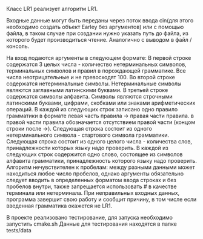 Класс LR1 реализует алгоритм LR1.

Входные данные могут быть переданы через поток ввода cin(для этого необходимо создать объект Earley без аргументов)
или с помощью файла, в таком случае при создании нужно указать путь до файла, из которого будет производиться чтение.
Аналогично с выводом в файл / консоль.

На вход подаются аргументы в следующем формате:
В первой строке содержатся 3 целых числа - количество нетерминальных символов, терминальных символов и правил в порождающей грамматике. Все числа неотрицательные и не превосходят 100.
Во второй строке содержатся нетерминальные символы. Нетерминальные символы являются заглавными латинскими буквами.
В третьей строке содержатся символы алфавита. Символы являются строчными латинскими буквами, цифрами, скобками или знаками арифметических операций.
В каждой из следующих строк записано одно правило грамматики в формате левая часть правила -> правая части правила.
в правой части правила обозначается отсутствием правой части (концом строки после ->).
Следующая строка состоит из одного нетерминального символа - стартового символа грамматики.
Следующая строка состоит из одного целого числа - количества слов, принадлежности которых языку надо проверить.
В каждой из следующих строк содержится одно слово, состоящее из символов алфавита грамматики, принадлежность которого языку надо проверить.
Алгоритм нечувствителен к пробелам: между разными данными может находиться любое число пробелов, однако аргументы обязательно следует вводить в определенных форматом ввода строках и без пробелов внутри, также запрещается использовать # в качестве терминала или нетерминала.
При неправильных входных данных, программа завершит свою работу и сообщит причину, в том числе если введенная грамматика окажется не LR1.


В проекте реализовано тестирование, для запуска необходимо запустить cmake.sh
Данные для тестирования находятся в папке tests/data
